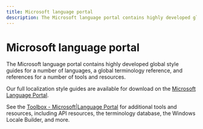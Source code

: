 ```yaml
---
title: Microsoft language portal
description: The Microsoft language portal contains highly developed global style guides for a number of languages, and a global terminology reference.
---
```


# Microsoft language portal

The Microsoft language portal contains highly developed global style guides for a number of languages, a global terminology reference, and references for a number of tools and resources.

Our full localization style guides are available for download on the [Microsoft Language Portal](https://www.microsoft.com/Language/StyleGuides).

See the [Toolbox - Microsoft|Language Portal](https://www.microsoft.com/language/Toolbox) for additional tools and resources, including API resources, the terminology database, the Windows Locale Builder, and more.
